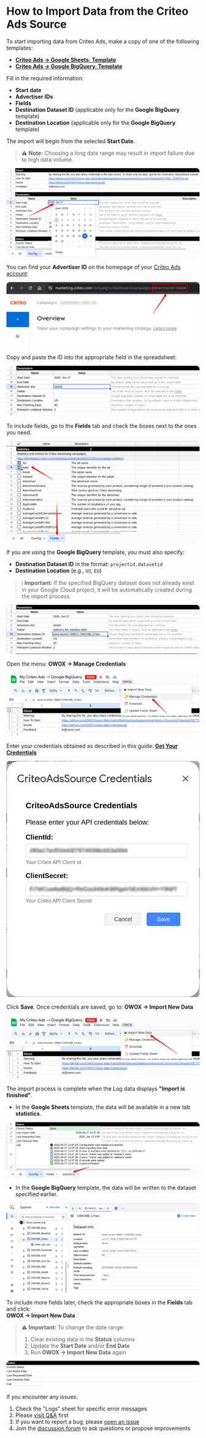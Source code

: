 # How to Import Data from the Criteo Ads Source

To start importing data from Criteo Ads, make a copy of one of the following templates:

- [**Criteo Ads → Google Sheets. Template**](https://docs.google.com/spreadsheets/d/1bJRlgl4vwgfjTZ7yuE8oJ2s4yCF6mEIU5LG8u9BTpZc/copy)
- [**Criteo Ads → Google BigQuery. Template**](https://docs.google.com/spreadsheets/d/13jfyXIBp6DF8TY4kGg5l0ZaYz2eTf3RT4IAfMwfR3Y4/copy)

Fill in the required information:

- **Start date**
- **Advertiser IDs**
- **Fields**
- **Destination Dataset ID** (applicable only for the **Google BigQuery** template)
- **Destination Location** (applicable only for the **Google BigQuery** template)

The import will begin from the selected **Start Date**.  
> ⚠️ **Note:** Choosing a long date range may result in import failure due to high data volume.

![Criteo Start Date](res/criteo_startdate.png)

You can find your **Advertiser ID** on the homepage of your [Criteo Ads account](https://marketing.criteo.com/):

![Criteo Account ID](res/criteo_accountid.png)

Copy and paste the ID into the appropriate field in the spreadsheet:

![Criteo Paste Account ID](res/criteo_pasteid.png)

To include fields, go to the **Fields** tab and check the boxes next to the ones you need.

![Criteo Fields](res/criteo_fields.png)

If you are using the **Google BigQuery** template, you must also specify:

- **Destination Dataset ID** in the format: `projectid.datasetid`
- **Destination Location** (e.g., `US`, `EU`)

> ℹ️ **Important:** If the specified BigQuery dataset does not already exist in your Google Cloud project, it will be automatically created during the import process.

![Criteo Dataset](res/criteo_dataset.png)

Open the menu: **OWOX → Manage Credentials**

![Criteo Credentials](res/criteo_credentials.png)

Enter your credentials obtained as described in this guide: [**Get Your Credentials**](CREDENTIALS.md)

![Criteo Secret](res/criteo_secret.png)

Click **Save**. Once credentials are saved, go to:
**OWOX → Import New Data**

![Criteo Import Data](res/criteo_import.png)

The import process is complete when the Log data displays **"Import is finished"**.

- In the **Google Sheets** template, the data will be available in a new tab **statistics**.

![Criteo Finished](res/criteo_success.png)

- In the **Google BigQuery** template, the data will be written to the dataset specified earlier.

![Criteo Finished](res/criteo_finish.png)

To include more fields later, check the appropriate boxes in the **Fields** tab and click:  
**OWOX → Import New Data**

> ⚠️ **Important:** To change the date range:
>
> 1. Clear existing data in the **Status** columns
> 2. Update the **Start Date** and/or **End Date**
> 3. Run **OWOX → Import New Data** again

![Criteo Clear](res/criteo_clear.png)

If you encounter any issues:

1. Check the "Logs" sheet for specific error messages
2. Please [visit Q&A](https://github.com/OWOX/owox-data-marts/discussions/categories/q-a) first
3. If you want to report a bug, please [open an issue](https://github.com/OWOX/owox-data-marts/issues)
4. Join the [discussion forum](https://github.com/OWOX/owox-data-marts/discussions) to ask questions or propose improvements
